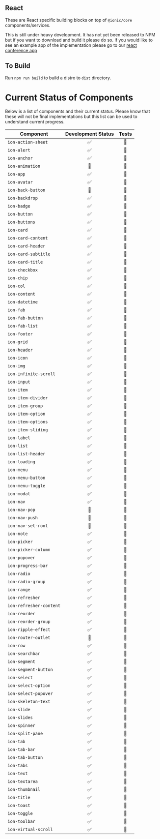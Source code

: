 
## React

These are React specific building blocks on top of `@ionic/core` components/services.

This is still under heavy development.  It has not yet been released to NPM but if you want to download and build it please do so. If you would like to see an example app of the implementation please go to our [react conference app](https://github.com/ionic-team/ionic-react-conference-app)

## To Build

Run `npm run build` to build a distro to `dist` directory.

# Current Status of Components

Below is a list of components and their current status.  Please know that these will not be final implementations but this list can be used to understand current progress.

| Component | Development Status | Tests |
| ------------------ |:------------------:|:-------------:|
| `ion-action-sheet` | :white_check_mark:  | :black_square_button: |
| `ion-alert` | :white_check_mark: | :black_square_button: |
| `ion-anchor` | :white_check_mark: | :black_square_button: |
| `ion-animation` | :black_square_button: | :black_square_button: |
| `ion-app` | :white_check_mark: | :black_square_button: |
| `ion-avatar` | :white_check_mark: | :black_square_button: |
| `ion-back-button` | :black_square_button: | :black_square_button: |
| `ion-backdrop` | :white_check_mark: | :black_square_button: |
| `ion-badge` | :white_check_mark: | :black_square_button: |
| `ion-button` | :white_check_mark: | :black_square_button: |
| `ion-buttons` | :white_check_mark: | :black_square_button: |
| `ion-card` | :white_check_mark: | :black_square_button: |
| `ion-card-content` | :white_check_mark: | :black_square_button: |
| `ion-card-header` | :white_check_mark: | :black_square_button: |
| `ion-card-subtitle` | :white_check_mark: | :black_square_button: |
| `ion-card-title` | :white_check_mark: | :black_square_button: |
| `ion-checkbox` | :white_check_mark: | :black_square_button: |
| `ion-chip` | :white_check_mark: | :black_square_button: |
| `ion-col` | :white_check_mark: | :black_square_button: |
| `ion-content` | :white_check_mark: | :black_square_button: |
| `ion-datetime` | :white_check_mark: | :black_square_button: |
| `ion-fab` | :white_check_mark: | :black_square_button: |
| `ion-fab-button` | :white_check_mark: | :black_square_button: |
| `ion-fab-list` | :white_check_mark: | :black_square_button: |
| `ion-footer` | :white_check_mark: | :black_square_button: |
| `ion-grid` | :white_check_mark: | :black_square_button: |
| `ion-header` | :white_check_mark: | :black_square_button: |
| `ion-icon` | :white_check_mark: | :black_square_button: |
| `ion-img` | :white_check_mark: | :black_square_button: |
| `ion-infinite-scroll` | :white_check_mark: | :black_square_button: |
| `ion-input` | :white_check_mark: | :black_square_button: |
| `ion-item` | :white_check_mark: | :black_square_button: |
| `ion-item-divider` | :white_check_mark: | :black_square_button: |
| `ion-item-group` | :white_check_mark: | :black_square_button: |
| `ion-item-option` | :white_check_mark: | :black_square_button: |
| `ion-item-options` | :white_check_mark: | :black_square_button: |
| `ion-item-sliding` | :white_check_mark: | :black_square_button: |
| `ion-label` | :white_check_mark: | :black_square_button: |
| `ion-list` | :white_check_mark: | :black_square_button: |
| `ion-list-header` | :white_check_mark: | :black_square_button: |
| `ion-loading` | :white_check_mark: | :black_square_button: |
| `ion-menu` | :white_check_mark: | :black_square_button: |
| `ion-menu-button` | :white_check_mark: | :black_square_button: |
| `ion-menu-toggle` | :white_check_mark: | :black_square_button: |
| `ion-modal` | :white_check_mark: | :black_square_button: |
| `ion-nav` | :white_check_mark: | :black_square_button: |
| `ion-nav-pop` | :black_square_button: | :black_square_button: |
| `ion-nav-push` | :black_square_button: | :black_square_button: |
| `ion-nav-set-root` | :black_square_button: | :black_square_button: |
| `ion-note` | :white_check_mark: | :black_square_button: |
| `ion-picker` | :white_check_mark: | :black_square_button: |
| `ion-picker-column` | :white_check_mark: | :black_square_button: |
| `ion-popover` | :white_check_mark: | :black_square_button: |
| `ion-progress-bar` | :white_check_mark: | :black_square_button: |
| `ion-radio` | :white_check_mark: | :black_square_button: |
| `ion-radio-group` | :white_check_mark: | :black_square_button: |
| `ion-range` | :white_check_mark: | :black_square_button: |
| `ion-refresher` | :white_check_mark: | :black_square_button: |
| `ion-refresher-content` | :white_check_mark: | :black_square_button: |
| `ion-reorder` | :white_check_mark: | :black_square_button: |
| `ion-reorder-group` | :white_check_mark: | :black_square_button: |
| `ion-ripple-effect` | :white_check_mark: | :black_square_button: |
| `ion-router-outlet` | :black_square_button: | :black_square_button: |
| `ion-row` | :white_check_mark: | :black_square_button: |
| `ion-searchbar` | :white_check_mark: | :black_square_button: |
| `ion-segment` | :white_check_mark: | :black_square_button: |
| `ion-segment-button` | :white_check_mark: | :black_square_button: |
| `ion-select` | :white_check_mark: | :black_square_button: |
| `ion-select-option` | :white_check_mark: | :black_square_button: |
| `ion-select-popover` | :white_check_mark: | :black_square_button: |
| `ion-skeleton-text` | :white_check_mark: | :black_square_button: |
| `ion-slide` | :white_check_mark: | :black_square_button: |
| `ion-slides` | :white_check_mark: | :black_square_button: |
| `ion-spinner` | :white_check_mark: | :black_square_button: |
| `ion-split-pane` | :white_check_mark: | :black_square_button: |
| `ion-tab` | :white_check_mark: | :black_square_button: |
| `ion-tab-bar` | :white_check_mark: | :black_square_button: |
| `ion-tab-button` | :white_check_mark: | :black_square_button: |
| `ion-tabs` | :white_check_mark: | :black_square_button: |
| `ion-text` | :white_check_mark: | :black_square_button: |
| `ion-textarea` | :white_check_mark: | :black_square_button: |
| `ion-thumbnail` | :white_check_mark: | :black_square_button: |
| `ion-title` | :white_check_mark: | :black_square_button: |
| `ion-toast` | :white_check_mark: | :black_square_button: |
| `ion-toggle` | :white_check_mark: | :black_square_button: |
| `ion-toolbar` | :white_check_mark: | :black_square_button: |
| `ion-virtual-scroll` | :white_check_mark: | :black_square_button: |
